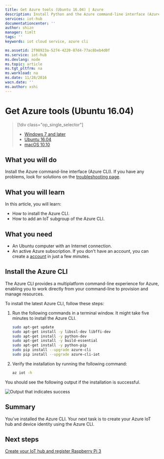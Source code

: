 ```yaml
---
title: Get Azure tools (Ubuntu 16.04) | Azure
description: Install Python and the Azure command-line interface (Azure CLI) on Ubuntu.
services: iot-hub
documentationcenter: ''
author: shizn
manager: timlt
tags: ''
keywords: iot cloud service, azure cli

ms.assetid: 2f98923a-5274-4220-87d4-77ac8beb4d0f
ms.service: iot-hub
ms.devlang: node
ms.topic: article
ms.tgt_pltfrm: na
ms.workload: na
ms.date: 11/28/2016
wacn.date: ''
ms.author: xshi
---
```


# Get Azure tools (Ubuntu 16.04)
> [!div class="op_single_selector"]
>- [Windows 7 and later](./iot-hub-raspberry-pi-kit-node-lesson2-get-azure-tools-win32.md)
>- [Ubuntu 16.04](./iot-hub-raspberry-pi-kit-node-lesson2-get-azure-tools-ubuntu.md)
>- [macOS 10.10](./iot-hub-raspberry-pi-kit-node-lesson2-get-azure-tools-mac.md)

## What you will do
Install the Azure command-line interface (Azure CLI). If you have any problems, look for solutions on the [troubleshooting page](./iot-hub-raspberry-pi-kit-node-troubleshooting.md).

## What you will learn
In this article, you will learn:
* How to install the Azure CLI.
* How to add an IoT subgroup of the Azure CLI.

## What you need
* An Ubuntu computer with an Internet connection.
* An active Azure subscription. If you don't have an account, you can create a [account](https://www.azure.cn/pricing/1rmb-trial/) in just a few minutes.

## Install the Azure CLI
The Azure CLI provides a multiplatform command-line experience for Azure, enabling you to work directly from your command-line to provision and manage resources.

To install the latest Azure CLI, follow these steps:

1. Run the following commands in a terminal window. It might take five minutes to install the Azure CLI.

   ```bash
   sudo apt-get update
   sudo apt-get install -y libssl-dev libffi-dev
   sudo apt-get install -y python-dev
   sudo apt-get install -y build-essential
   sudo apt-get install -y python-pip
   sudo pip install --upgrade azure-cli
   sudo pip install --upgrade azure-cli-iot
   ```
2. Verify the installation by running the following command:

   ```bash
   az iot -h
   ```

You should see the following output if the installation is successful.

![Output that indicates success](./media/iot-hub-raspberry-pi-lessons/lesson2/az_iot_help_ubuntu.png)

## Summary
You've installed the Azure CLI. Your next task is to create your Azure IoT hub and device identity using the Azure CLI.

## Next steps
[Create your IoT hub and register Raspberry Pi 3](./iot-hub-raspberry-pi-kit-node-lesson2-prepare-azure-iot-hub.md)